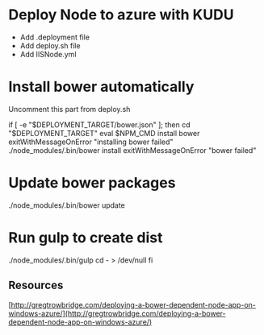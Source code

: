 # Deploy Node to azure with KUDU

* Add .deployment file
* Add deploy.sh file
* Add IISNode.yml

# Install bower automatically

Uncomment this part from deploy.sh


 if [ -e "$DEPLOYMENT_TARGET/bower.json" ]; then
   cd "$DEPLOYMENT_TARGET"
   eval $NPM_CMD install bower
   exitWithMessageOnError "installing bower failed"
   ./node_modules/.bin/bower install
   exitWithMessageOnError "bower failed"
   # Update bower packages
   ./node_modules/.bin/bower update
   # Run gulp to create dist
   ./node_modules/.bin/gulp 
   cd - > /dev/null
 fi

## Resources
[http://gregtrowbridge.com/deploying-a-bower-dependent-node-app-on-windows-azure/](http://gregtrowbridge.com/deploying-a-bower-dependent-node-app-on-windows-azure/)
